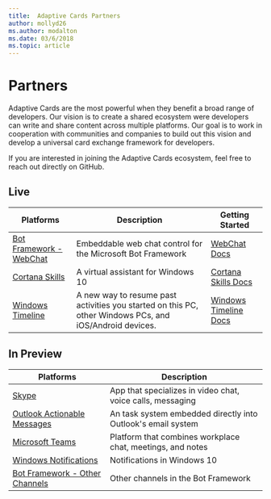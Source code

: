 ```yaml
---
title:  Adaptive Cards Partners
author: mollyd26
ms.author: modalton
ms.date: 03/6/2018
ms.topic: article
---
```


# Partners 

Adaptive Cards are the most powerful when they benefit a broad range of developers. Our vision is to create a shared ecosystem were developers can write and share content across multiple platforms. Our goal is to work in cooperation with communities and companies to build out this vision and develop a universal card exchange framework for developers.


If you are interested in joining the Adaptive Cards ecosystem, feel free to reach out directly on GitHub.

## Live

Platforms | Description | Getting Started
--------|-------|-------|
[Bot Framework - WebChat](https://github.com/Microsoft/BotFramework-WebChat)  | Embeddable web chat control for the Microsoft Bot Framework | [WebChat Docs](https://docs.microsoft.com/en-us/adaptive-cards/get-started/bots)
[Cortana Skills](https://techcommunity.microsoft.com/t5/Cortana-Skills-Kit-Blog/Cortana-Skills-now-support-Adaptive-Cards/ba-p/160122)  | A virtual assistant for Windows 10 | [Cortana Skills Docs](https://docs.microsoft.com/en-us/adaptive-cards/get-started/bots)
[Windows Timeline](https://blogs.windows.com/windowsexperience/2017/12/19/announcing-windows-10-insider-preview-build-17063-pc/) | A new way to resume past activities you started on this PC, other Windows PCs, and iOS/Android devices. | [Windows Timeline Docs](https://docs.microsoft.com/en-us/adaptive-cards/get-started/windows)

## In Preview

Platforms | Description 
--------|-------|
[Skype](https://www.skype.com/en/)  | App that specializes in video chat, voice calls, messaging 
[Outlook Actionable Messages](https://docs.microsoft.com/en-us/outlook/actionable-messages/card-reference)  | An task system embedded directly into Outlook's email system
[Microsoft Teams](https://products.office.com/en-US/microsoft-teams/group-chat-software)  | Platform that combines workplace chat, meetings, and notes
[Windows Notifications](https://docs.microsoft.com/en-us/windows/uwp/design/shell/tiles-and-notifications/adaptive-interactive-toasts)  | Notifications in Windows 10
[Bot Framework - Other Channels](https://dev.botframework.com/)  | Other channels in the Bot Framework 


